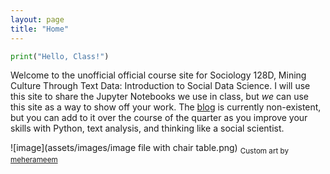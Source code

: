 ```yaml
---
layout: page
title: "Home"
---
```


```python
print("Hello, Class!")
```
Welcome to the unofficial official course site for Sociology 128D, Mining Culture Through Text Data: Introduction to Social Data Science. I will use this site to share the Jupyter Notebooks we use in class, but *we* can use this site as a way to show off your work. The [blog](https://soc128d.github.io/blog/) is currently non-existent, but you can add to it over the course of the quarter as you improve your skills with Python, text analysis, and thinking like a social scientist.

![image](assets/images/image file with chair table.png)
<sub>Custom art by [meherameem](https://www.fiverr.com/meherameem)</sub>
<!-- {% include image.html url="assets/images/image file with chair table.png" description="Custom art by meherameem" %} -->

